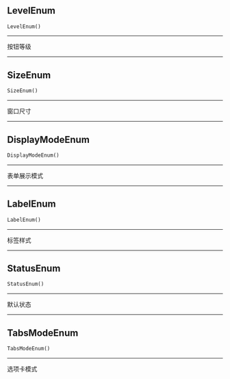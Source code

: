 #


## LevelEnum
```python 
LevelEnum()
```


---
按钮等级

----


## SizeEnum
```python 
SizeEnum()
```


---
窗口尺寸

----


## DisplayModeEnum
```python 
DisplayModeEnum()
```


---
表单展示模式

----


## LabelEnum
```python 
LabelEnum()
```


---
标签样式

----


## StatusEnum
```python 
StatusEnum()
```


---
默认状态

----


## TabsModeEnum
```python 
TabsModeEnum()
```


---
选项卡模式
